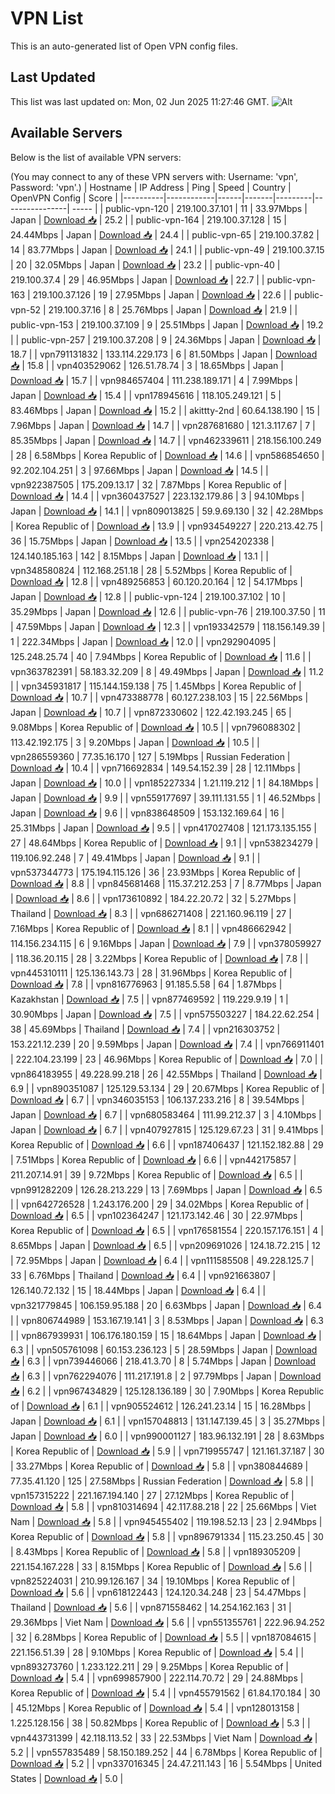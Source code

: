 # VPN List

This is an auto-generated list of Open VPN config files.

## Last Updated

This list was last updated on: Mon, 02 Jun 2025 11:27:46 GMT.
![Alt](https://repobeats.axiom.co/api/embed/186b98318ef1479477931607c1ad7d823f12451f.svg "Repobeats analytics image")

## Available Servers

Below is the list of available VPN servers:

(You may connect to any of these VPN servers with: Username: 'vpn', Password: 'vpn'.)
| Hostname | IP Address | Ping | Speed | Country | OpenVPN Config | Score |
|----------|------------|------|-------|---------|----------------| ----- |
| public-vpn-120 | 219.100.37.101 | 11 | 33.97Mbps | Japan | [Download 📥](./configs/server_0_JP.ovpn) | 25.2 |
| public-vpn-164 | 219.100.37.128 | 15 | 24.44Mbps | Japan | [Download 📥](./configs/server_1_JP.ovpn) | 24.4 |
| public-vpn-65 | 219.100.37.82 | 14 | 83.77Mbps | Japan | [Download 📥](./configs/server_2_JP.ovpn) | 24.1 |
| public-vpn-49 | 219.100.37.15 | 20 | 32.05Mbps | Japan | [Download 📥](./configs/server_3_JP.ovpn) | 23.2 |
| public-vpn-40 | 219.100.37.4 | 29 | 46.95Mbps | Japan | [Download 📥](./configs/server_4_JP.ovpn) | 22.7 |
| public-vpn-163 | 219.100.37.126 | 19 | 27.95Mbps | Japan | [Download 📥](./configs/server_5_JP.ovpn) | 22.6 |
| public-vpn-52 | 219.100.37.16 | 8 | 25.76Mbps | Japan | [Download 📥](./configs/server_6_JP.ovpn) | 21.9 |
| public-vpn-153 | 219.100.37.109 | 9 | 25.51Mbps | Japan | [Download 📥](./configs/server_7_JP.ovpn) | 19.2 |
| public-vpn-257 | 219.100.37.208 | 9 | 24.36Mbps | Japan | [Download 📥](./configs/server_8_JP.ovpn) | 18.7 |
| vpn791131832 | 133.114.229.173 | 6 | 81.50Mbps | Japan | [Download 📥](./configs/server_9_JP.ovpn) | 15.8 |
| vpn403529062 | 126.51.78.74 | 3 | 18.65Mbps | Japan | [Download 📥](./configs/server_10_JP.ovpn) | 15.7 |
| vpn984657404 | 111.238.189.171 | 4 | 7.99Mbps | Japan | [Download 📥](./configs/server_11_JP.ovpn) | 15.4 |
| vpn178945616 | 118.105.249.121 | 5 | 83.46Mbps | Japan | [Download 📥](./configs/server_12_JP.ovpn) | 15.2 |
| akittty-2nd | 60.64.138.190 | 15 | 7.96Mbps | Japan | [Download 📥](./configs/server_13_JP.ovpn) | 14.7 |
| vpn287681680 | 121.3.117.67 | 7 | 85.35Mbps | Japan | [Download 📥](./configs/server_14_JP.ovpn) | 14.7 |
| vpn462339611 | 218.156.100.249 | 28 | 6.58Mbps | Korea Republic of | [Download 📥](./configs/server_15_KR.ovpn) | 14.6 |
| vpn586854650 | 92.202.104.251 | 3 | 97.66Mbps | Japan | [Download 📥](./configs/server_16_JP.ovpn) | 14.5 |
| vpn922387505 | 175.209.13.17 | 32 | 7.87Mbps | Korea Republic of | [Download 📥](./configs/server_17_KR.ovpn) | 14.4 |
| vpn360437527 | 223.132.179.86 | 3 | 94.10Mbps | Japan | [Download 📥](./configs/server_18_JP.ovpn) | 14.1 |
| vpn809013825 | 59.9.69.130 | 32 | 42.28Mbps | Korea Republic of | [Download 📥](./configs/server_19_KR.ovpn) | 13.9 |
| vpn934549227 | 220.213.42.75 | 36 | 15.75Mbps | Japan | [Download 📥](./configs/server_20_JP.ovpn) | 13.5 |
| vpn254202338 | 124.140.185.163 | 142 | 8.15Mbps | Japan | [Download 📥](./configs/server_21_JP.ovpn) | 13.1 |
| vpn348580824 | 112.168.251.18 | 28 | 5.52Mbps | Korea Republic of | [Download 📥](./configs/server_22_KR.ovpn) | 12.8 |
| vpn489256853 | 60.120.20.164 | 12 | 54.17Mbps | Japan | [Download 📥](./configs/server_23_JP.ovpn) | 12.8 |
| public-vpn-124 | 219.100.37.102 | 10 | 35.29Mbps | Japan | [Download 📥](./configs/server_24_JP.ovpn) | 12.6 |
| public-vpn-76 | 219.100.37.50 | 11 | 47.59Mbps | Japan | [Download 📥](./configs/server_25_JP.ovpn) | 12.3 |
| vpn193342579 | 118.156.149.39 | 1 | 222.34Mbps | Japan | [Download 📥](./configs/server_26_JP.ovpn) | 12.0 |
| vpn292904095 | 125.248.25.74 | 40 | 7.94Mbps | Korea Republic of | [Download 📥](./configs/server_27_KR.ovpn) | 11.6 |
| vpn363782391 | 58.183.32.209 | 8 | 49.49Mbps | Japan | [Download 📥](./configs/server_28_JP.ovpn) | 11.2 |
| vpn345931817 | 115.144.159.138 | 75 | 1.45Mbps | Korea Republic of | [Download 📥](./configs/server_29_KR.ovpn) | 10.7 |
| vpn473388778 | 60.127.238.103 | 15 | 22.56Mbps | Japan | [Download 📥](./configs/server_30_JP.ovpn) | 10.7 |
| vpn872330602 | 122.42.193.245 | 65 | 9.08Mbps | Korea Republic of | [Download 📥](./configs/server_31_KR.ovpn) | 10.5 |
| vpn796088302 | 113.42.192.175 | 3 | 9.20Mbps | Japan | [Download 📥](./configs/server_32_JP.ovpn) | 10.5 |
| vpn286559360 | 77.35.16.170 | 127 | 5.19Mbps | Russian Federation | [Download 📥](./configs/server_33_RU.ovpn) | 10.4 |
| vpn716692834 | 149.54.152.39 | 28 | 12.11Mbps | Japan | [Download 📥](./configs/server_34_JP.ovpn) | 10.0 |
| vpn185227334 | 1.21.119.212 | 1 | 84.18Mbps | Japan | [Download 📥](./configs/server_35_JP.ovpn) | 9.9 |
| vpn559177697 | 39.111.131.55 | 1 | 46.52Mbps | Japan | [Download 📥](./configs/server_36_JP.ovpn) | 9.6 |
| vpn838648509 | 153.132.169.64 | 16 | 25.31Mbps | Japan | [Download 📥](./configs/server_37_JP.ovpn) | 9.5 |
| vpn417027408 | 121.173.135.155 | 27 | 48.64Mbps | Korea Republic of | [Download 📥](./configs/server_38_KR.ovpn) | 9.1 |
| vpn538234279 | 119.106.92.248 | 7 | 49.41Mbps | Japan | [Download 📥](./configs/server_39_JP.ovpn) | 9.1 |
| vpn537344773 | 175.194.115.126 | 36 | 23.93Mbps | Korea Republic of | [Download 📥](./configs/server_40_KR.ovpn) | 8.8 |
| vpn845681468 | 115.37.212.253 | 7 | 8.77Mbps | Japan | [Download 📥](./configs/server_41_JP.ovpn) | 8.6 |
| vpn173610892 | 184.22.20.72 | 32 | 5.27Mbps | Thailand | [Download 📥](./configs/server_42_TH.ovpn) | 8.3 |
| vpn686271408 | 221.160.96.119 | 27 | 7.16Mbps | Korea Republic of | [Download 📥](./configs/server_43_KR.ovpn) | 8.1 |
| vpn486662942 | 114.156.234.115 | 6 | 9.16Mbps | Japan | [Download 📥](./configs/server_44_JP.ovpn) | 7.9 |
| vpn378059927 | 118.36.20.115 | 28 | 3.22Mbps | Korea Republic of | [Download 📥](./configs/server_45_KR.ovpn) | 7.8 |
| vpn445310111 | 125.136.143.73 | 28 | 31.96Mbps | Korea Republic of | [Download 📥](./configs/server_46_KR.ovpn) | 7.8 |
| vpn816776963 | 91.185.5.58 | 64 | 1.87Mbps | Kazakhstan | [Download 📥](./configs/server_47_KZ.ovpn) | 7.5 |
| vpn877469592 | 119.229.9.19 | 1 | 30.90Mbps | Japan | [Download 📥](./configs/server_48_JP.ovpn) | 7.5 |
| vpn575503227 | 184.22.62.254 | 38 | 45.69Mbps | Thailand | [Download 📥](./configs/server_49_TH.ovpn) | 7.4 |
| vpn216303752 | 153.221.12.239 | 20 | 9.59Mbps | Japan | [Download 📥](./configs/server_50_JP.ovpn) | 7.4 |
| vpn766911401 | 222.104.23.199 | 23 | 46.96Mbps | Korea Republic of | [Download 📥](./configs/server_51_KR.ovpn) | 7.0 |
| vpn864183955 | 49.228.99.218 | 26 | 42.55Mbps | Thailand | [Download 📥](./configs/server_52_TH.ovpn) | 6.9 |
| vpn890351087 | 125.129.53.134 | 29 | 20.67Mbps | Korea Republic of | [Download 📥](./configs/server_53_KR.ovpn) | 6.7 |
| vpn346035153 | 106.137.233.216 | 8 | 39.54Mbps | Japan | [Download 📥](./configs/server_54_JP.ovpn) | 6.7 |
| vpn680583464 | 111.99.212.37 | 3 | 4.10Mbps | Japan | [Download 📥](./configs/server_55_JP.ovpn) | 6.7 |
| vpn407927815 | 125.129.67.23 | 31 | 9.41Mbps | Korea Republic of | [Download 📥](./configs/server_56_KR.ovpn) | 6.6 |
| vpn187406437 | 121.152.182.88 | 29 | 7.51Mbps | Korea Republic of | [Download 📥](./configs/server_57_KR.ovpn) | 6.6 |
| vpn442175857 | 211.207.14.91 | 39 | 9.72Mbps | Korea Republic of | [Download 📥](./configs/server_58_KR.ovpn) | 6.5 |
| vpn991282209 | 126.28.213.229 | 13 | 7.69Mbps | Japan | [Download 📥](./configs/server_59_JP.ovpn) | 6.5 |
| vpn642726528 | 1.243.176.200 | 29 | 34.02Mbps | Korea Republic of | [Download 📥](./configs/server_60_KR.ovpn) | 6.5 |
| vpn102364247 | 121.173.142.46 | 30 | 22.97Mbps | Korea Republic of | [Download 📥](./configs/server_61_KR.ovpn) | 6.5 |
| vpn176581554 | 220.157.176.151 | 4 | 8.65Mbps | Japan | [Download 📥](./configs/server_62_JP.ovpn) | 6.5 |
| vpn209691026 | 124.18.72.215 | 12 | 72.95Mbps | Japan | [Download 📥](./configs/server_63_JP.ovpn) | 6.4 |
| vpn111585508 | 49.228.125.7 | 33 | 6.76Mbps | Thailand | [Download 📥](./configs/server_64_TH.ovpn) | 6.4 |
| vpn921663807 | 126.140.72.132 | 15 | 18.44Mbps | Japan | [Download 📥](./configs/server_65_JP.ovpn) | 6.4 |
| vpn321779845 | 106.159.95.188 | 20 | 6.63Mbps | Japan | [Download 📥](./configs/server_66_JP.ovpn) | 6.4 |
| vpn806744989 | 153.167.19.141 | 3 | 8.53Mbps | Japan | [Download 📥](./configs/server_67_JP.ovpn) | 6.3 |
| vpn867939931 | 106.176.180.159 | 15 | 18.64Mbps | Japan | [Download 📥](./configs/server_68_JP.ovpn) | 6.3 |
| vpn505761098 | 60.153.236.123 | 5 | 28.59Mbps | Japan | [Download 📥](./configs/server_69_JP.ovpn) | 6.3 |
| vpn739446066 | 218.41.3.70 | 8 | 5.74Mbps | Japan | [Download 📥](./configs/server_70_JP.ovpn) | 6.3 |
| vpn762294076 | 111.217.191.8 | 2 | 97.79Mbps | Japan | [Download 📥](./configs/server_71_JP.ovpn) | 6.2 |
| vpn967434829 | 125.128.136.189 | 30 | 7.90Mbps | Korea Republic of | [Download 📥](./configs/server_72_KR.ovpn) | 6.1 |
| vpn905524612 | 126.241.23.14 | 15 | 16.28Mbps | Japan | [Download 📥](./configs/server_73_JP.ovpn) | 6.1 |
| vpn157048813 | 131.147.139.45 | 3 | 35.27Mbps | Japan | [Download 📥](./configs/server_74_JP.ovpn) | 6.0 |
| vpn990001127 | 183.96.132.191 | 28 | 8.63Mbps | Korea Republic of | [Download 📥](./configs/server_75_KR.ovpn) | 5.9 |
| vpn719955747 | 121.161.37.187 | 30 | 33.27Mbps | Korea Republic of | [Download 📥](./configs/server_76_KR.ovpn) | 5.8 |
| vpn380844689 | 77.35.41.120 | 125 | 27.58Mbps | Russian Federation | [Download 📥](./configs/server_77_RU.ovpn) | 5.8 |
| vpn157315222 | 221.167.194.140 | 27 | 27.12Mbps | Korea Republic of | [Download 📥](./configs/server_78_KR.ovpn) | 5.8 |
| vpn810314694 | 42.117.88.218 | 22 | 25.66Mbps | Viet Nam | [Download 📥](./configs/server_79_VN.ovpn) | 5.8 |
| vpn945455402 | 119.198.52.13 | 23 | 2.94Mbps | Korea Republic of | [Download 📥](./configs/server_80_KR.ovpn) | 5.8 |
| vpn896791334 | 115.23.250.45 | 30 | 8.43Mbps | Korea Republic of | [Download 📥](./configs/server_81_KR.ovpn) | 5.8 |
| vpn189305209 | 221.154.167.228 | 33 | 8.15Mbps | Korea Republic of | [Download 📥](./configs/server_82_KR.ovpn) | 5.6 |
| vpn825224031 | 210.99.126.167 | 34 | 19.10Mbps | Korea Republic of | [Download 📥](./configs/server_83_KR.ovpn) | 5.6 |
| vpn618122443 | 124.120.34.248 | 23 | 54.47Mbps | Thailand | [Download 📥](./configs/server_84_TH.ovpn) | 5.6 |
| vpn871558462 | 14.254.162.163 | 31 | 29.36Mbps | Viet Nam | [Download 📥](./configs/server_85_VN.ovpn) | 5.6 |
| vpn551355761 | 222.96.94.252 | 32 | 6.28Mbps | Korea Republic of | [Download 📥](./configs/server_86_KR.ovpn) | 5.5 |
| vpn187084615 | 221.156.51.39 | 28 | 9.10Mbps | Korea Republic of | [Download 📥](./configs/server_87_KR.ovpn) | 5.4 |
| vpn893273760 | 1.233.122.211 | 29 | 9.25Mbps | Korea Republic of | [Download 📥](./configs/server_88_KR.ovpn) | 5.4 |
| vpn699857900 | 222.114.70.72 | 29 | 24.88Mbps | Korea Republic of | [Download 📥](./configs/server_89_KR.ovpn) | 5.4 |
| vpn455791562 | 61.84.170.184 | 30 | 45.12Mbps | Korea Republic of | [Download 📥](./configs/server_90_KR.ovpn) | 5.4 |
| vpn128013158 | 1.225.128.156 | 38 | 50.82Mbps | Korea Republic of | [Download 📥](./configs/server_91_KR.ovpn) | 5.3 |
| vpn443731399 | 42.118.113.52 | 33 | 22.53Mbps | Viet Nam | [Download 📥](./configs/server_92_VN.ovpn) | 5.2 |
| vpn557835489 | 58.150.189.252 | 44 | 6.78Mbps | Korea Republic of | [Download 📥](./configs/server_93_KR.ovpn) | 5.2 |
| vpn337016345 | 24.47.211.143 | 16 | 5.54Mbps | United States | [Download 📥](./configs/server_94_US.ovpn) | 5.0 |
